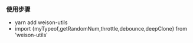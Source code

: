 ### 使用步骤
* yarn add weison-utils
* import {myTypeof,getRandomNum,throttle,debounce,deepClone} from 'weison-utils'